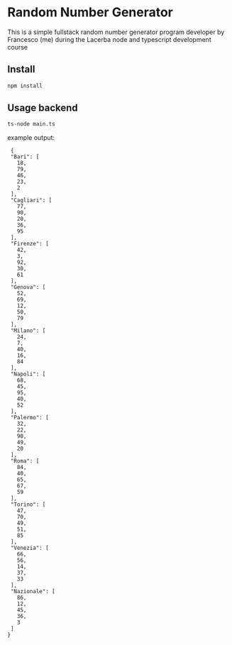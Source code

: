 # Random Number Generator

This is a simple fullstack random number generator program developer by Francesco (me) during the Lacerba node and typescript development course

## Install

 ```bash
 npm install
 ```

 ## Usage backend

 ```bash
 ts-node main.ts
 ```

 example output:

 ```
  {
  "Bari": [    
    18,        
    79,        
    46,        
    23,        
    2
  ],
  "Cagliari": [
    77,        
    90,        
    20,        
    36,        
    95
  ],
  "Firenze": [ 
    42,        
    3,
    92,        
    30,        
    61
  ],
  "Genova": [  
    52,        
    69,        
    12,        
    50,        
    79
  ],
  "Milano": [
    24,
    7,
    40,
    16,
    84
  ],
  "Napoli": [
    68,
    45,
    95,
    40,
    52
  ],
  "Palermo": [
    32,
    22,
    90,
    49,
    20
  ],
  "Roma": [
    84,
    40,
    65,
    67,
    59
  ],
  "Torino": [
    47,
    70,
    49,
    51,
    85
  ],
  "Venezia": [
    66,
    56,
    14,
    37,
    33
  ],
  "Nazionale": [
    86,
    12,
    45,
    36,
    3
  ]
}
 ```
